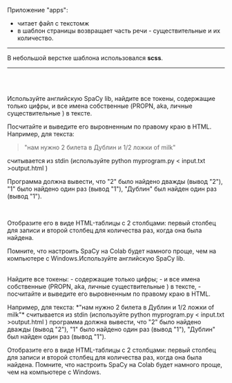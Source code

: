 Приложение "apps":
- читает файл с текстомж
- в шаблон страницы возвращает часть речи - существительные и их количество.  

---
В небольшой верстке шаблона использовался **scss**.

---
<br>
<br>

Используйте английскую SpaCy lib, 
найдите все токены, содержащие только цифры, и все имена собственные 
(PROPN, aka, личные существительные ) в тексте.

Посчитайте и выведите его выровненным по правому краю в HTML.
Например, для текста:
> "нам нужно 2 билета в Дублин и 1/2 ложки of milk"

считывается из stdin (используйте python myprogram.py < input.txt >output.html ) 
<br>
<p>Программа должна вывести, что "2" было найдено дважды (вывод "2"), "1" было найдено один раз (вывод "1"), "Дублин" 
был найден один раз (вывод "1").</p>
<br>
<p>Отобразите его в виде HTML-таблицы с 2 столбцами: первый столбец для записи и второй столбец для количества раз, 
когда она была найдена.</p>

<p>Помните, что настроить SpaCy на Colab будет намного проще, чем на компьютере с Windows.Используйте английскую 
SpaCy lib.</p>
<br>
Найдите все токены:
 - содержащие только цифры;
 - и все имена собственные (PROPN, aka, личные существительные ) в тексте,
 - посчитайте и выведите его выровненным по правому краю в HTML.

<p>Например, для текста: *"нам нужно 2 билета в Дублин и 1/2 ложки of milk"* считывается из stdin (используйте python 
myprogram.py < input.txt >output.html ) программа должна вывести, что "2" было найдено дважды (вывод "2"), "1" было найдено один раз (вывод "1"), "Дублин" был найден один раз (вывод "1").</p>

<p>Отобразите его в виде HTML-таблицы с 2 столбцами: первый столбец для записи и второй столбец для количества раз, когда она была найдена.
Помните, что настроить SpaCy на Colab будет намного проще, чем на компьютере с Windows.</p>